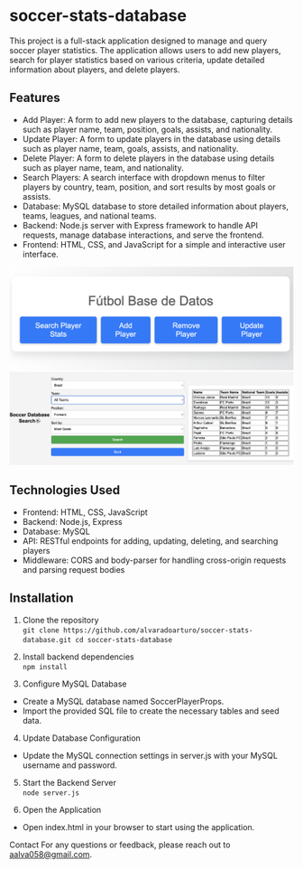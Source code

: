 # soccer-stats-database
This project is a full-stack application designed to manage and query soccer player statistics. The application allows users to add new players, search for player statistics based on various criteria,  update detailed information about players, and delete players.

## Features
- Add Player: A form to add new players to the database, capturing details such as player name, team, position, goals, assists, and nationality.
- Update Player: A form to update players in the database using details such as player name, team, goals, assists, and nationality.
- Delete Player: A form to delete players in the database using details such as player name, team, and nationality.
- Search Players: A search interface with dropdown menus to filter players by country, team, position, and sort results by most goals or assists.
- Database: MySQL database to store detailed information about players, teams, leagues, and national teams.
- Backend: Node.js server with Express framework to handle API requests, manage database interactions, and serve the frontend.
- Frontend: HTML, CSS, and JavaScript for a simple and interactive user interface.

![Project Langing Page](images/landing_page.png)
![Project Langing Page](images/search_page.png)

## Technologies Used
- Frontend: HTML, CSS, JavaScript
- Backend: Node.js, Express
- Database: MySQL
- API: RESTful endpoints for adding, updating, deleting, and searching players
- Middleware: CORS and body-parser for handling cross-origin requests and parsing request bodies

## Installation
1. Clone the repository  
`git clone https://github.com/alvaradoarturo/soccer-stats-database.git
cd soccer-stats-database`

2. Install backend dependencies  
`npm install`

3. Configure MySQL Database
- Create a MySQL database named SoccerPlayerProps.
- Import the provided SQL file to create the necessary tables and seed data.

4. Update Database Configuration
- Update the MySQL connection settings in server.js with your MySQL username and password.

5. Start the Backend Server  
`node server.js`

6. Open the Application
- Open index.html in your browser to start using the application.

Contact
For any questions or feedback, please reach out to aalva058@gmail.com.
